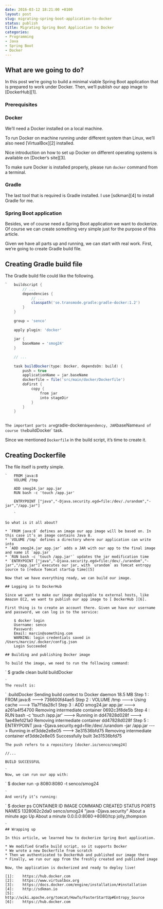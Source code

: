 ```yaml
---
date: 2016-03-12 18:21:00 +0100
layout: post
slug: migrating-spring-boot-application-to-docker
status: publish
title: Migrating Spring Boot Application to Docker
categories:
- Programming
- Java
- Spring Boot
- Docker
---
```


## What are we going to do?

In this post we’re going to build a minimal viable Spring Boot application that is prepared to work under Docker. Then, we’ll publish our app image to [DockerHub][1].

### Prerequisites

### Docker
We’ll need a Docker installed on a local machine.

To run Docker on machine running under different system than Linux, we’ll also need [VirtualBox][2] installed.

Nice introduction on how to set up Docker on different operating systems is available on [Docker’s site][3].

To make sure Docker is installed properly, please run `docker` command from a terminal.

### Gradle
The last tool that is required is Gradle installed. I use [sdkman][4] to install Gradle for me.

### Spring Boot application
Besides, we of course need a Spring Boot application we want to dockerize. Of course we can create something very simple just for the purpose of this article.

Given we have all parts up and running, we can start with real work. First, we’re going to create Gradle build file.

## Creating Gradle build file

The Gradle build file could like the following.

```groovy
`	buildscript {
		// ...
	    dependencies {
	        // ...
	        classpath('se.transmode.gradle:gradle-docker:1.2')
	    }
	}
	
	group = 'senco'
	
	apply plugin: 'docker'
	
	jar {
	    baseName = 'smog24'
	}
	
	// ...
	
	task buildDocker(type: Docker, dependsOn: build) {
	    push = true
	    applicationName = jar.baseName
	    dockerfile = file('src/main/docker/Dockerfile')
	    doFirst {
	        copy {
	            from jar
	            into stageDir
	        }
	    }
	}
	
```
`
The important parts are `gradle-docker` dependency, JAR `baseName` and of course the `buildDocker` task.

Since we mentioned `Dockerfile` in the build script, it’s time to create it.

## Creating Dockerfile

The file itself is pretty simple.

```
`	FROM java:8
	VOLUME /tmp
	
	ADD smog24.jar app.jar
	RUN bash -c 'touch /app.jar'
	
	ENTRYPOINT ["java","-Djava.security.egd=file:/dev/./urandom","-jar","/app.jar"]
	
	`

So what is it all about?

* `FROM java:8` defines an image our app image will be based on. In this case it’s an image contains Java 8.
* `VOLUME /tmp` defines a directory where our application can write into
* `ADD smog24.jar app.jar` adds a JAR with our app to the final image and name it `app.jar`
* `RUN bash -c 'touch /app.jar'` updates the jar modification time
* `ENTRYPOINT ["java","-Djava.security.egd=file:/dev/./urandom","-jar","/app.jar"]`executes our jar, with `urandom` as Tomcat entropy source to [reduce Tomcat startup time][5]

Now that we have everything ready, we can build our image.

## Logging in to DockerHub

Since we want to make our image deployable to external hosts, like Amazon EC2, we want to publish our app image to [￼DockerHub￼][6].

First thing is to create an account there. Given we have our username and password, we can log in to the service:

	$ docker login
	Username: senco
	Password:
	Email: marcin@something.com
	WARNING: login credentials saved in /Users/marcin/.docker/config.json
	Login Succeeded

## Building and publishing Docker image

To build the image, we need to run the following command:

```
`	$ gradle clean build buildDocker
```
`
The result is:

```
`	:buildDocker
	Sending build context to Docker daemon  18.5 MB
	Step 1 : FROM java:8
	 ---> 736600fd4ae5
	Step 2 : VOLUME /tmp
	 ---> Using cache
	 ---> 11a7f1da28c1
	Step 3 : ADD smog24.jar app.jar
	 ---> a261a4f54700
	Removing intermediate container 0692c3f8de5b
	Step 4 : RUN bash -c 'touch /app.jar'
	 ---> Running in dd47828d028f
	 ---> 1ae49efd21a0
	Removing intermediate container dd47828d028f
	Step 5 : ENTRYPOINT java -Djava.security.egd=file:/dev/./urandom -jar /app.jar
	 ---> Running in ef3dde2e8e05
	 ---> 3e31536bfd75
	Removing intermediate container ef3dde2e8e05
	Successfully built 3e31536bfd75
	
	The push refers to a repository [docker.io/senco/smog24]
	
	//...
	
	BUILD SUCCESSFUL
```
`
Now, we can run our app with:

```
`	$ docker run -p 8080:8080 -t senco/smog24
```
`
And verify it’s running:

```
`	$ docker ps
	CONTAINER ID        IMAGE               COMMAND                  CREATED              STATUS              PORTS                    NAMES
	1328062c2da0        senco/smog24        "java -Djava.security"   About a minute ago   Up About a minute   0.0.0.0:8080->8080/tcp   jolly_thompson
	
```
`
## Wrapping up

In this article, we learned how to dockerize Spring Boot application.

* We modified Gradle build script, so it supports Docker
* We wrote a new Dockerfile from scratch
* Then we authenticated to DockerHub and published our image there
* Finally, we run our app from the freshly created and published image

Now, the application is dockerized and ready to deploy live!

[1]:	https://hub.docker.com
[2]:	https://www.virtualbox.org
[3]:	https://docs.docker.com/engine/installation/#installation
[4]:	http://sdkman.io
[5]:	http://wiki.apache.org/tomcat/HowTo/FasterStartUp#Entropy_Source
[6]:	https://hub.docker.com